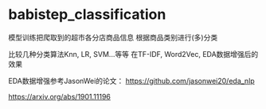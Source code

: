 # babistep_classification

模型训练把爬取到的超市各分店商品信息 根据商品类别进行(多)分类

比较几种分类算法Knn, LR, SVM...等等 在TF-IDF, Word2Vec, EDA数据增强后的效果 


EDA数据增强参考JasonWei的论文：
https://github.com/jasonwei20/eda_nlp

https://arxiv.org/abs/1901.11196
